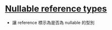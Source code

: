 # [Nullable reference types](https://docs.microsoft.com/zh-tw/dotnet/csharp/whats-new/csharp-8#nullable-reference-types)

- 讓 reference 標示為是否為 nullable 的型別
